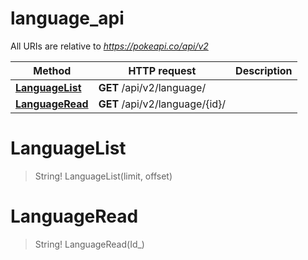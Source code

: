 # language_api

All URIs are relative to *https://pokeapi.co/api/v2*

Method | HTTP request | Description
------------- | ------------- | -------------
[**LanguageList**](language_api.md#LanguageList) | **GET** /api/v2/language/ | 
[**LanguageRead**](language_api.md#LanguageRead) | **GET** /api/v2/language/{id}/ | 


<a name="LanguageList"></a>
# **LanguageList**
> String! LanguageList(limit, offset)


<a name="LanguageRead"></a>
# **LanguageRead**
> String! LanguageRead(Id_)


